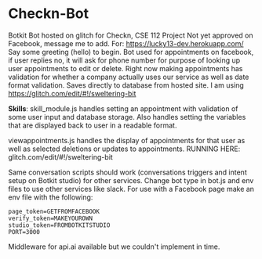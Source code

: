 # Checkn-Bot
Botkit Bot hosted on glitch for Checkn, CSE 112 Project
Not yet approved on Facebook, message me to add. 
For: https://lucky13-dev.herokuapp.com/
Say some greeting (hello) to begin. 
Bot used for appointments on facebook, if user replies no, it will ask for phone number for purpose of looking up user appointments to edit or delete. 
Right now making appointments has validation for whether a company actually uses our service as well as date format validation. Saves directly to database from hosted site. I am using https://glitch.com/edit/#!/sweltering-bit

**Skills**:
skill_module.js handles setting an appointment with validation of some user input and database storage. Also handles setting the variables that are displayed back to user in a readable format. 

viewappointments.js handles the display of appointments for that user as well as selected deletions or updates to appointments. 
RUNNING HERE: glitch.com/edit/#!/sweltering-bit

Same conversation scripts should work (conversations triggers and intent setup on Botkit studio) for other services. Change bot type in bot.js and env files to use other services like slack. For use with a Facebook page make an env file with the following: 
```
page_token=GETFROMFACEBOOK
verify_token=MAKEYOUROWN
studio_token=FROMBOTKITSTUDIO
PORT=3000
```
Middleware for api.ai available but we couldn't implement in time. 
